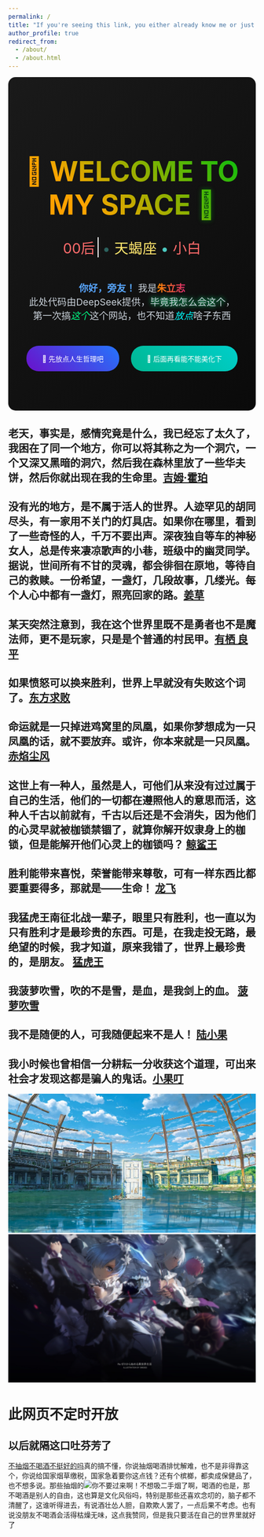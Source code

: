 ```yaml
---
permalink: /
title: "If you're seeing this link, you either already know me or just got to know me"
author_profile: true
redirect_from: 
  - /about/
  - /about.html
---
```

<div style="text-align: center; padding: 5rem 2rem; background: linear-gradient(135deg, #1a1a1a 0%, #0a0a0a 100%); border-radius: 15px;">

<h1 style="font-size: 3.5rem; margin-bottom: 2rem; background: linear-gradient(45deg, #00ff00, #00a8ff); -webkit-background-clip: text; color: transparent; animation: hue 5s infinite;">
  <span style="text-shadow: 0 0 10px rgba(0,255,0,0.
5);">🚀</span> WELCOME TO MY SPACE <span style="text-shadow: 0 0 10px rgba(0,168,255,0.5);">🌌</span>
</h1>
<div style="font-size: 1.8rem; margin-bottom: 3rem;">
  <span class="typewriter" style="color: #ff6b6b; border-right: 2px solid white; padding-right: 5px;">00后</span>
  <span style="color: #4ecdc4; animation: pulse 2s infinite;">•</span>
  <span class="typewriter" style="color: #ffe66d;">天蝎座</span>
  <span style="color: #4ecdc4; animation: pulse 2s infinite 0.5s;">•</span>
  <span class="typewriter" style="color: #ff6b6b;">小白</span>
</div>

<p style="font-size: 1.2rem; color: #c9d1d9; max-width: 800px; margin: 0 auto 3rem;">
  <span style="color: #58a6ff; font-weight: bold;">你好，旁友！</span> 我是<span style="background: linear-gradient(90deg, #ff8a00, #e52e71); -webkit-background-clip: text; color: transparent; font-weight: bold;">朱立志</span><br>
  此处代码由DeepSeek提供，<span style="text-shadow: 0 0 10px #00ff88;">毕竟我怎么会这个</span>，<br>
  第一次搞<em style="color: #00ff88;">这个</em>这个网站，也不知道<em style="color: #00ffff;">放点</em>啥子东西
</p >

<div style="display: flex; justify-content: center; gap: 1.5rem; flex-wrap: wrap;">
  <a href=" " style="background: linear-gradient(45deg, #6a11cb, #2575fc); padding: 1rem 2rem; border-radius: 25px; color: white; text-decoration: none; transition: transform 0.3s;">
    🎨 先放点人生哲理吧
  </a >
  <a href="#contact" style="background: linear-gradient(45deg, #00b894, #00cec9); padding: 1rem 2rem; border-radius: 25px; color: white; text-decoration: none; transition: transform 0.3s;">
    📮 后面再看能不能美化下
  </a >
</div>

<style>
  @keyframes hue {
    0% { filter: hue-rotate(0deg); }
    100% { filter: hue-rotate(360deg); }
  }
  
  @keyframes pulse {
    0%, 100% { opacity: 1; }
    50% { opacity: 0; }
  }
  
  .typewriter {
    display: inline-block;
    overflow: hidden;
    vertical-align: bottom;
    animation: typing 1s steps(10) forwards;
  }
  
  a:hover {
    transform: translateY(-3px);
    box-shadow: 0 5px 15px rgba(0,255,255,0.3);
  }
</style>
</div>


老天，事实是，感情究竟是什么，我已经忘了太久了，我困在了同一个地方，你可以将其称之为一个洞穴，一个又深又黑暗的洞穴，然后我在森林里放了一些华夫饼，然后你就出现在我的生命里。[吉姆·霍珀](https://baike.sogou.com/v149034923.htm)
------


没有光的地方，是不属于活人的世界。人迹罕见的胡同尽头，有一家用不关门的灯具店。如果你在哪里，看到了一些奇怪的人，千万不要出声。深夜独自等车的神秘女人，总是传来凄凉歌声的小巷，班级中的幽灵同学。据说，世间所有不甘的灵魂，都会徘徊在原地，等待自己的救赎。一份希望，一盏灯，几段故事，几缕光。每个人心中都有一盏灯，照亮回家的路。[姜草](https://baike.sogou.com/v223073241.htm)
------


某天突然注意到，我在这个世界里既不是勇者也不是魔法师，更不是玩家，只是是个普通的村民甲。[有栖 良平](https://baike.sogou.com/v182503206.htm)
------


如果愤怒可以换来胜利，世界上早就没有失败这个词了。[东方求败](https://baike.sogou.com/v31128556.htm)
------


命运就是一只掉进鸡窝里的凤凰，如果你梦想成为一只凤凰的话，就不要放弃。或许，你本来就是一只凤凰。 [赤焰尘风](https://baike.sogou.com/v169806505.htm)
------


这世上有一种人，虽然是人，可他们从来没有过过属于自己的生活，他们的一切都在遵照他人的意思而活，这种人千古以前就有，千古以后还是不会消失，因为他们的心灵早就被枷锁禁锢了，就算你解开奴隶身上的枷锁，但是能解开他们心灵上的枷锁吗？ [鲸鲨王](https://baike.sogou.com/v52438970.htm)
------


胜利能带来喜悦，荣誉能带来尊敬，可有一样东西比都要重要得多，那就是——生命！ [龙飞](https://baike.sogou.com/v64318318.htm)
------


我猛虎王南征北战一辈子，眼里只有胜利，也一直以为只有胜利才是最珍贵的东西。可是，在我走投无路，最绝望的时候，我才知道，原来我错了，世界上最珍贵的，是朋友。 [猛虎王](https://baike.sogou.com/v7839015.htm)
------


我菠萝吹雪，吹的不是雪，是血，是我剑上的血。 [菠萝吹雪](https://baike.sogou.com/v41208291.htm)
------


我不是随便的人，可我随便起来不是人！ [陆小果](https://baike.sogou.com/v51052755.htm)
------


我小时候也曾相信一分耕耘一分收获这个道理，可出来社会才发现这都是骗人的鬼话。[小果叮](https://baike.sogou.com/v55483931.htm)
------


![玲芽之旅](/images/editing-talk.png)
![RE:0](/images/210.jpg)

# 此网页不定时开放 #
以后就隔这口吐芬芳了
------
[不抽烟不喝酒不挺好的吗](https://m.baidu.com/bh/m/detail/ar_3998178098012361081)真的搞不懂，你说抽烟喝酒排忧解难，也不是非得靠这个，你说给国家烟草缴税，国家急着要你这点钱？还有个槟榔，都卖成保健品了，也不想多说。那些抽烟的![你不要过来啊！](https://tse1-mm.cn.bing.net/th/id/OIP-C.3CFE8OB_ew7KN_4K3glTxgHaFF?rs=1&pid=ImgDetMain)不想吸二手烟了啊，喝酒的也是，那不喝酒是别人的自由，这也算是文化风俗吗，特别是那些还喜欢念叨的，脑子都不清醒了，这谁听得进去，有说酒壮怂人胆，自欺欺人罢了，一点后果不考虑。也有说没朋友不喝酒会活得枯燥无味，这点我赞同，但是我只要活在自己的世界里就好了